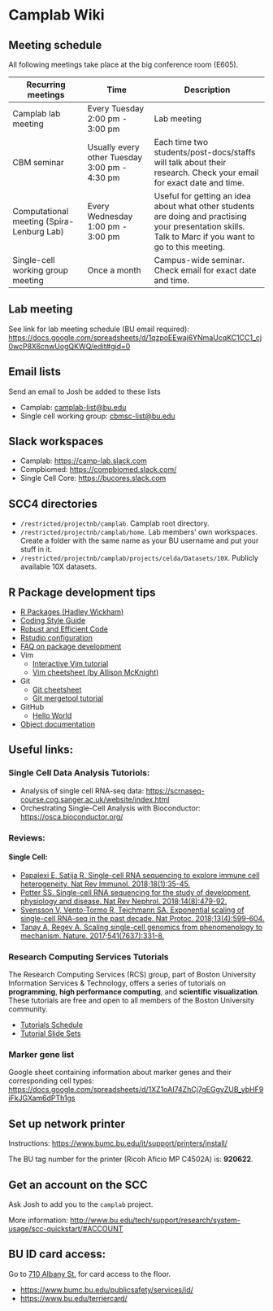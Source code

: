 # Camplab Wiki
## Meeting schedule
All following meetings take place at the big conference room (E605).

| Recurring meetings | Time | Description |
| --- | --- | --- |
| Camplab lab meeting | Every Tuesday 2:00 pm - 3:00 pm | Lab meeting |
| CBM seminar | Usually every other Tuesday 3:00 pm - 4:30 pm | Each time two students/post-docs/staffs will talk about their research. Check your email for exact date and time. |
| Computational meeting (Spira-Lenburg Lab) | Every Wednesday 1:00 pm - 3:00 pm | Useful for getting an idea about what other students are doing and practising your presentation skills. Talk to Marc if you want to go to this meeting. |
| Single-cell working group meeting | Once a month | Campus-wide seminar. Check email for exact date and time. |

## Lab meeting
See link for lab meeting schedule (BU email required):
https://docs.google.com/spreadsheets/d/1qzpoEEwaj6YNmaUcqKC1CC1_cj0wcP8X6cnwUogQKWQ/edit#gid=0

## Email lists
Send an email to Josh be added to these lists
- Camplab: camplab-list@bu.edu
- Single cell working group: cbmsc-list@bu.edu
## Slack workspaces
- Camplab: https://camp-lab.slack.com
- Compbiomed: https://compbiomed.slack.com/
- Single Cell Core: https://bucores.slack.com

## SCC4 directories
- `/restricted/projectnb/camplab`. Camplab root directory.
- `/restricted/projectnb/camplab/home`. Lab members' own workspaces. Create a folder with the same name as your BU username and put your stuff in it.
- `/restricted/projectnb/camplab/projects/celda/Datasets/10X`. Publicly available 10X datasets.

## R Package development tips
- [R Packages (Hadley Wickham)](http://r-pkgs.had.co.nz/)
- [Coding Style Guide](https://github.com/campbio/celda/wiki/Celda-Development-Coding-Style-Guide)
- [Robust and Efficient Code](https://github.com/campbio/celda/wiki/Celda-Development-Robust-and-Efficient-Code)
- [Rstudio configuration](https://github.com/campbio/celda/wiki/Celda-Development-Rstudio-configuration)
- [FAQ on package development](https://github.com/campbio/celda/wiki/FAQ-on-package-development)
- Vim
  - [Interactive Vim tutorial](https://openvim.com/)
  - [Vim cheetsheet (by Allison McKnight)](https://www.cs.cmu.edu/~15131/f17/topics/vim/vim-cheatsheet.pdf)
- Git
  - [Git cheetsheet](https://about.gitlab.com/images/press/git-cheat-sheet.pdf)
  - [Git mergetool tutorial](https://gist.github.com/karenyyng/f19ff75c60f18b4b8149)
- GitHub
  - [Hello World](https://guides.github.com/activities/hello-world/)
- [Object documentation](http://r-pkgs.had.co.nz/man.html)

## Useful links:
### Single Cell Data Analysis Tutoriols:
- Analysis of single cell RNA-seq data: https://scrnaseq-course.cog.sanger.ac.uk/website/index.html
- Orchestrating Single-Cell Analysis with Bioconductor: https://osca.bioconductor.org/
### Reviews:
#### Single Cell:
- [Papalexi E, Satija R. Single-cell RNA sequencing to explore immune cell heterogeneity. Nat Rev Immunol. 2018;18(1):35-45.](https://www.nature.com/articles/nri.2017.76)
- [Potter SS. Single-cell RNA sequencing for the study of development, physiology and disease. Nat Rev Nephrol. 2018;14(8):479-92.](https://www.nature.com/articles/s41581-018-0021-7)
- [Svensson V, Vento-Tormo R, Teichmann SA. Exponential scaling of single-cell RNA-seq in the past decade. Nat Protoc. 2018;13(4):599-604.](https://www.nature.com/articles/nprot.2017.149)
- [Tanay A, Regev A. Scaling single-cell genomics from phenomenology to mechanism. Nature. 2017;541(7637):331-8.](https://www.nature.com/articles/nature21350)

### Research Computing Services Tutorials
The Research Computing Services (RCS) group, part of Boston University Information Services & Technology, offers a series of tutorials on **programming**, **high performance computing**, and **scientific visualization**. These tutorials are free and open to all members of the Boston University community.
- [Tutorials Schedule](https://www.bu.edu/tech/about/training/classroom/rcs-tutorials/)
- [Tutorial Slide Sets](http://www.bu.edu/tech/support/research/training-consulting/live-tutorials/)

### Marker gene list
Google sheet containing information about marker genes and their corresponding cell types:
https://docs.google.com/spreadsheets/d/1XZ1oAI74ZhCj7gEGgvZUB_ybHF9iFkJGXam6dPTh1gs

## Set up network printer
Instructions: https://www.bumc.bu.edu/it/support/printers/install/

The BU tag number for the printer (Ricoh Aficio MP C4502A) is: **920622**.

## Get an account on the SCC
Ask Josh to add you to the `camplab` project.

More information: http://www.bu.edu/tech/support/research/system-usage/scc-quickstart/#ACCOUNT

## BU ID card access:
Go to [710 Albany St.](https://goo.gl/maps/1e6iaxfQnMz) for card access to the floor.
- https://www.bumc.bu.edu/publicsafety/services/id/
- https://www.bu.edu/terriercard/
